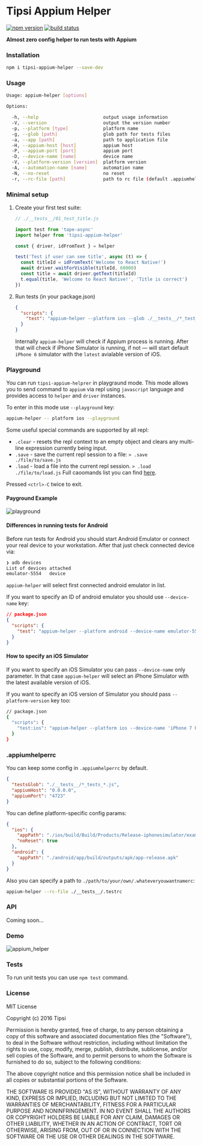 # Tipsi Appium Helper

[![npm version](https://img.shields.io/npm/v/tipsi-appium-helper.svg?style=flat-square)](https://www.npmjs.com/package/tipsi-appium-helper)
[![build status](https://img.shields.io/travis/tipsi/tipsi-appium-helper/master.svg?style=flat-square)](https://travis-ci.org/tipsi/tipsi-appium-helper)

**Almost zero config helper to run tests with Appium**

### Installation

```sh
npm i tipsi-appium-helper --save-dev
```

### Usage

```sh
Usage: appium-helper [options]

Options:

  -h, --help                        output usage information
  -V, --version                     output the version number
  -p, --platform [type]             platform name
  -g, --glob [path]                 glob path for tests files
  -a, --app [path]                  path to application file
  -H, --appium-host [host]          appium host
  -P, --appium-port [port]          appium port
  -D, --device-name [name]          device name
  -V, --platform-version [version]  platform version
  -A, --automation-name [name]      automation name
  -N, --no-reset                    no reset
  -r, --rc-file [path]              path to rc file (default .appiumhelperrc)
```

### Minimal setup

1. Create your first test suite:

   ```javascript
   // ./__tests__/01_test_title.js

   import test from 'tape-async'
   import helper from 'tipsi-appium-helper'

   const { driver, idFromText } = helper

   test('Test if user can see title', async (t) => {
     const titleId = idFromText('Welcome to React Native!')
     await driver.waitForVisible(titleId, 60000)
     const title = await driver.getText(titleId)
     t.equal(title, 'Welcome to React Native!', 'Title is correct')
   })
   ```

2. Run tests (in your package.json)

   ```json
   {
     "scripts": {
       "test": "appium-helper --platform ios --glob ./__tests__/*_test_*.js --app ./example.app"
     }
   }
   ```

   Internally `appium-helper` will check if Appium process is running. After that will check if iPhone Simulator is running, if not — will start default `iPhone 6` simulator with the `latest` avialable version of iOS.

### Playground
You can run `tipsi-appium-helprer` in playgraund mode. This mode allows you to send command to `appium` via repl using `javascript` language and provides access to `helper` and `driver` instances.

To enter in this mode use `--playground` key:

```bash
appium-helper -- platform ios --playground
```

Some useful special commands are supported by all repl:
* `.clear` - resets the repl context to an empty object and clears any multi-line expression currently being input.
* `.save` - save the current repl session to a file: `> .save ./file/to/save.js`
* `.load` - load a file into the current repl session. `> .load ./file/to/load.js`
Full caoomands list you can find [here](https://nodejs.org/api/repl.html#repl_commands_and_special_keys).

Pressed `<ctrl>-C` twice to exit.

#### Payground Example

![playground](https://cloud.githubusercontent.com/assets/1177226/22211689/799da43c-e1c0-11e6-8e73-6151d8703610.gif)

#### Differences in running tests for Android

Before run tests for Android you should start Android Emulator or connect your real device to your workstation. After that just check connected device via:

```sh
❯ adb devices
List of devices attached
emulator-5554	device
```

`appium-helper` will select first connected android emulator in list.

If you want to specify an ID of android emulator you should use `--device-name` key:

```json
// package.json
{
  "scripts": {
    "test": "appium-helper --platform android --device-name emulator-5554"
  }
}
```

#### How to specify an iOS Simulator

If you want to specify an iOS Simulator you can pass `--device-name` only parameter. In that case `appium-helper` will select an iPhone Simulator with the latest available version of iOS.

If you want to specify an iOS version of Simulator you should pass `--platform-version` key too:

```sh
// package.json
{
  "scripts": {
    "test:ios": "appium-helper --platform ios --device-name 'iPhone 7 Plus' --platform-version '10.1'"
  }
}
```

### .appiumhelperrc

You can keep some config in `.appiumhelperrc` by default.

```json
{
  "testsGlob": "./__tests__/*_tests_*.js",
  "appiumHost": "0.0.0.0",
  "appiumPort": "4723"
}
```

You can define platform-specific config params:

```json
{
  "ios": {
    "appPath": "./ios/build/Build/Products/Release-iphonesimulator/example.app",
    "noReset": true
  },
  "android": {
    "appPath": "./android/app/build/outputs/apk/app-release.apk"
  }
}
```

Also you can specify a path to `./path/to/your/own/.whateveryouwantnamerc`:

```sh
appium-helper --rc-file ./__tests__/.testrc
```

### API

Coming soon…

### Demo

![appium_helper](https://cloud.githubusercontent.com/assets/1788245/21549249/fe10587c-ce01-11e6-8327-42e467efb65d.gif)

### Tests

To run unit tests you can use `npm test` command.

### License

MIT License

Copyright (c) 2016 Tipsi

Permission is hereby granted, free of charge, to any person obtaining a copy of this software and associated documentation files (the "Software"), to deal in the Software without restriction, including without limitation the rights to use, copy, modify, merge, publish, distribute, sublicense, and/or sell copies of the Software, and to permit persons to whom the Software is furnished to do so, subject to the following conditions:

The above copyright notice and this permission notice shall be included in all copies or substantial portions of the Software.

THE SOFTWARE IS PROVIDED "AS IS", WITHOUT WARRANTY OF ANY KIND, EXPRESS OR IMPLIED, INCLUDING BUT NOT LIMITED TO THE WARRANTIES OF MERCHANTABILITY, FITNESS FOR A PARTICULAR PURPOSE AND NONINFRINGEMENT. IN NO EVENT SHALL THE AUTHORS OR COPYRIGHT HOLDERS BE LIABLE FOR ANY CLAIM, DAMAGES OR OTHER LIABILITY, WHETHER IN AN ACTION OF CONTRACT, TORT OR OTHERWISE, ARISING FROM, OUT OF OR IN CONNECTION WITH THE SOFTWARE OR THE USE OR OTHER DEALINGS IN THE SOFTWARE.
